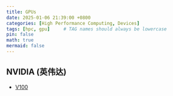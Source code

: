 ```yaml
---
title: GPUs
date: 2025-01-06 21:39:00 +0800
categories: [High Performance Computing, Devices]
tags: [hpc, gpu]     # TAG names should always be lowercase
pin: false
math: true
mermaid: false
---
```


## NVIDIA (英伟达)

- [V100](https://www.nvidia.com/zh-tw/data-center/v100/)
